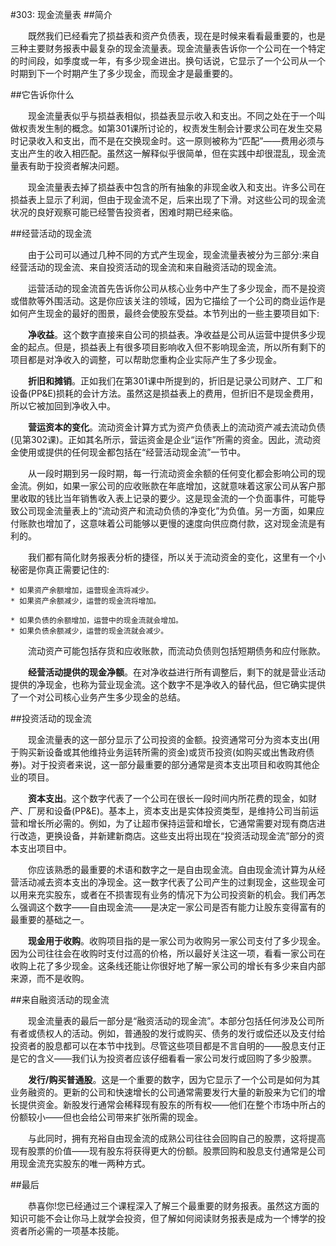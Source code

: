 #303: 现金流量表
##简介

　　既然我们已经看完了损益表和资产负债表，现在是时候来看看最重要的，也是三种主要财务报表中最复杂的现金流量表。现金流量表告诉你一个公司在一个特定的时间段，如季度或一年，有多少现金进出。换句话说，它显示了一个公司从一个时期到下一个时期产生了多少现金，而现金才是最重要的。

##它告诉你什么

　　现金流量表似乎与损益表相似，损益表显示收入和支出。不同之处在于一个叫做权责发生制的概念。如第301课所讨论的，权责发生制会计要求公司在发生交易时记录收入和支出，而不是在交换现金时。这一原则被称为“匹配”——费用必须与支出产生的收入相匹配。虽然这一解释似乎很简单，但在实践中却很混乱，现金流量表有助于投资者解决问题。

　　现金流量表去掉了损益表中包含的所有抽象的非现金收入和支出。许多公司在损益表上显示了利润，但由于现金流不足，后来出现了下滑。对这些公司的现金流状况的良好观察可能已经警告投资者，困难时期已经来临。

##经营活动的现金流

　　由于公司可以通过几种不同的方式产生现金，现金流量表被分为三部分:来自经营活动的现金流、来自投资活动的现金流和来自融资活动的现金流。

　　运营活动的现金流首先告诉你公司从核心业务中产生了多少现金，而不是投资或借款等外围活动。这是你应该关注的领域，因为它描绘了一个公司的商业运作是如何产生现金的最好的图景，最终会使股东受益。本节列出的一些主要项目如下:

　　**净收益**。这个数字直接来自公司的损益表。净收益是公司从运营中提供多少现金的起点。但是，损益表上有很多项目影响收入但不影响现金流，所以所有剩下的项目都是对净收入的调整，可以帮助您重构企业实际产生了多少现金。

　　**折旧和摊销**。正如我们在第301课中所提到的，折旧是记录公司财产、工厂和设备(PP&E)损耗的会计方法。虽然这是损益表上的费用，但折旧不是现金费用，所以它被加回到净收入中。

　　**营运资本的变化**。流动资金计算方式为资产负债表上的流动资产减去流动负债(见第302课)。正如其名所示，营运资金是企业“运作”所需的资金。因此，流动资金使用或提供的任何现金都包括在“经营活动现金流”一节中。

　　从一段时期到另一段时期，每一行流动资金余额的任何变化都会影响公司的现金流。例如，如果一家公司的应收账款在年底增加，这就意味着这家公司从客户那里收取的钱比当年销售收入表上记录的要少。这是现金流的一个负面事件，可能导致公司现金流量表上的“流动资产和流动负债的净变化”为负值。另一方面，如果应付账款也增加了，这意味着公司能够以更慢的速度向供应商付款，这对现金流是有利的。

　　我们都有简化财务报表分析的捷径，所以关于流动资金的变化，这里有一个小秘密是你真正需要记住的:

    * 如果资产余额增加，运营现金流将减少。
    * 如果资产余额减少，运营的现金流将增加。

    * 如果负债的余额增加，运营中的现金流就会增加。
    * 如果负债余额减少，运营的现金流就会减少。

　　流动资产可能包括存货和应收账款，而流动负债则包括短期债务和应付账款。

　　**经营活动提供的现金净额**。在对净收益进行所有调整后，剩下的就是营业活动提供的净现金，也称为营业现金流。这个数字不是净收入的替代品，但它确实提供了一个对公司核心业务产生多少现金的总结。

##投资活动的现金流

　　现金流量表的这一部分显示了公司投资的金额。投资通常可分为资本支出(用于购买新设备或其他维持业务运转所需的资金)或货币投资(如购买或出售政府债券)。对于投资者来说，这一部分最重要的部分通常是资本支出项目和收购其他企业的项目。

　　**资本支出**。这个数字代表了一个公司在很长一段时间内所花费的现金，如财产、厂房和设备(PP&E)。基本上，资本支出是实体投资类型，是维持公司当前运营和增长所必需的。例如，为了让超市保持运营和增长，它通常需要对现有商店进行改造，更换设备，并新建新商店。这些支出将出现在“投资活动现金流”部分的资本支出项目中。

　　你应该熟悉的最重要的术语和数字之一是自由现金流。自由现金流计算为从经营活动减去资本支出的净现金。这一数字代表了公司产生的过剩现金，这些现金可以用来充实股东，或者在不损害现有业务的情况下为公司投资新的机会。我们再怎么强调这个数字——自由现金流——是决定一家公司是否有能力让股东变得富有的最重要的基础之一。

　　**现金用于收购**。收购项目指的是一家公司为收购另一家公司支付了多少现金。因为公司往往会在收购时支付过高的价格，所以最好关注这一项，看看一家公司在收购上花了多少现金。这条线还能让你很好地了解一家公司的增长有多少来自内部来源，而不是收购。

##来自融资活动的现金流

　　现金流量表的最后一部分是“融资活动的现金流”。本部分包括任何涉及公司所有者或债权人的活动。例如，普通股的发行或购买、债务的发行或偿还以及支付给投资者的股息都可以在本节中找到。尽管这些项目都是不言自明的——股息支付正是它的含义——我们认为投资者应该仔细看看一家公司发行或回购了多少股票。

　　**发行/购买普通股**。这是一个重要的数字，因为它显示了一个公司是如何为其业务融资的。更新的公司和快速增长的公司通常需要发行大量的新股来为它们的增长提供资金。新股发行通常会稀释现有股东的所有权——他们在整个市场中所占的份额较小——但也会给公司带来扩张所需的现金。

　　与此同时，拥有充裕自由现金流的成熟公司往往会回购自己的股票，这将提高现有股票的价值——现有股东将获得更大的份额。股票回购和股息支付通常是公司用现金流充实股东的唯一两种方式。

##最后

　　恭喜你!您已经通过三个课程深入了解三个最重要的财务报表。虽然这方面的知识可能不会让你马上就学会投资，但了解如何阅读财务报表是成为一个博学的投资者所必需的一项基本技能。
